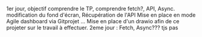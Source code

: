 1er jour, objectif comprendre le TP, comprendre fetch?, API, Async.
modification du fond d'écran, 
Récupération de l'API
Mise en place en mode Agile dashboard via Gitprojet ...
Mise en place d'un drawio afin de ce projeter sur le travail à effectuer.
2eme jour : Fetch, Async??? tjs pas